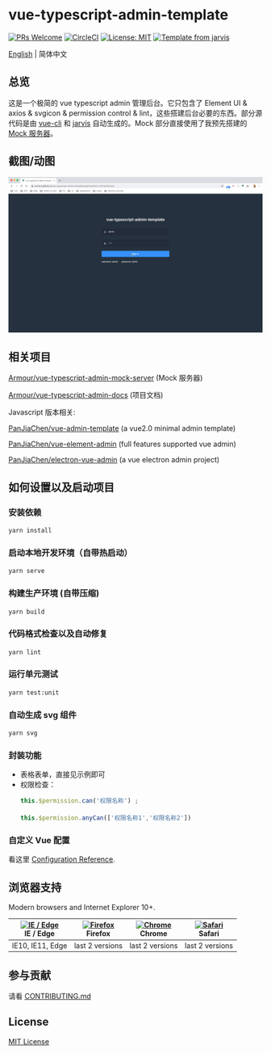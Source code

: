 <!--
 * @Author        : turbo 664120459@qq.com
 * @Date          : 2023-05-23 16:13:04
 * @LastEditors   : turbo 664120459@qq.com
 * @LastEditTime  : 2023-05-26 08:17:05
 * @FilePath      : /nls-admin/README.md
 * @Description   : 
 * 
 * Copyright (c) 2023 by turbo 664120459@qq.com, All Rights Reserved. 
-->
# vue-typescript-admin-template

[![PRs Welcome](https://img.shields.io/badge/PRs-welcome-brightgreen.svg?style=flat)](http://makeapullrequest.com)
[![CircleCI](https://circleci.com/gh/Armour/vue-typescript-admin-template/tree/minimal.svg?style=shield)](https://circleci.com/gh/Armour/vue-typescript-admin-template/tree/minimal)
[![License: MIT](https://img.shields.io/badge/License-MIT-blue.svg)](https://opensource.org/licenses/MIT)
[![Template from jarvis](https://img.shields.io/badge/Hi-Jarvis-ff69b4.svg)](https://github.com/Armour/Jarvis)

[English](./README.md) | 简体中文

## 总览

这是一个极简的 vue typescript admin 管理后台。它只包含了 Element UI & axios & svgicon & permission control & lint，这些搭建后台必要的东西。部分源代码是由 [vue-cli](https://github.com/vuejs/vue-cli) 和 [jarvis](https://github.com/Armour/Jarvis) 自动生成的。Mock 部分直接使用了我预先搭建的 [Mock 服务器](https://github.com/armour/vue-typescript-admin-mock-server)。

## 截图/动图

![demo](./demo/demo.gif)

## 相关项目

[Armour/vue-typescript-admin-mock-server](https://github.com/armour/vue-typescript-admin-mock-server) (Mock 服务器)

[Armour/vue-typescript-admin-docs](https://github.com/armour/vue-typescript-admin-docs) (项目文档)

Javascript 版本相关:

[PanJiaChen/vue-admin-template](https://github.com/PanJiaChen/vue-admin-template) (a vue2.0 minimal admin template)

[PanJiaChen/vue-element-admin](https://github.com/PanJiaChen/vue-element-admin) (full features supported vue admin)

[PanJiaChen/electron-vue-admin](https://github.com/PanJiaChen/electron-vue-admin) (a vue electron admin project)

## 如何设置以及启动项目

### 安装依赖

```bash
yarn install
```

### 启动本地开发环境（自带热启动）

```bash
yarn serve
```

### 构建生产环境 (自带压缩)

```bash
yarn build
```

### 代码格式检查以及自动修复

```bash
yarn lint
```

### 运行单元测试

```bash
yarn test:unit
```

### 自动生成 svg 组件

```bash
yarn svg
```

### 封装功能
- 表格表单，直接见示例即可
- 权限检查： 
    ```Typescript
    this.$permission.can('权限名称') ;
    
    this.$permission.anyCan(['权限名称1','权限名称2'])
    ```


### 自定义 Vue 配置

看这里 [Configuration Reference](https://cli.vuejs.org/config/).

## 浏览器支持

Modern browsers and Internet Explorer 10+.

| [<img src="https://raw.githubusercontent.com/alrra/browser-logos/master/src/edge/edge_48x48.png" alt="IE / Edge" width="24px" height="24px" />](http://godban.github.io/browsers-support-badges/)</br>IE / Edge | [<img src="https://raw.githubusercontent.com/alrra/browser-logos/master/src/firefox/firefox_48x48.png" alt="Firefox" width="24px" height="24px" />](http://godban.github.io/browsers-support-badges/)</br>Firefox | [<img src="https://raw.githubusercontent.com/alrra/browser-logos/master/src/chrome/chrome_48x48.png" alt="Chrome" width="24px" height="24px" />](http://godban.github.io/browsers-support-badges/)</br>Chrome | [<img src="https://raw.githubusercontent.com/alrra/browser-logos/master/src/safari/safari_48x48.png" alt="Safari" width="24px" height="24px" />](http://godban.github.io/browsers-support-badges/)</br>Safari |
| --------------------------------------------------------------------------------------------------------------------------------------------------------------------------------------------------------------- | ----------------------------------------------------------------------------------------------------------------------------------------------------------------------------------------------------------------- | ------------------------------------------------------------------------------------------------------------------------------------------------------------------------------------------------------------- | ------------------------------------------------------------------------------------------------------------------------------------------------------------------------------------------------------------- |
| IE10, IE11, Edge                                                                                                                                                                                                | last 2 versions                                                                                                                                                                                                   | last 2 versions                                                                                                                                                                                               | last 2 versions                                                                                                                                                                                               |

## 参与贡献

请看 [CONTRIBUTING.md](https://github.com/Armour/vue-typescript-admin-template/blob/master/.github/CONTRIBUTING.md)

## License

[MIT License](https://github.com/Armour/vue-typescript-admin-template/blob/master/LICENSE)
